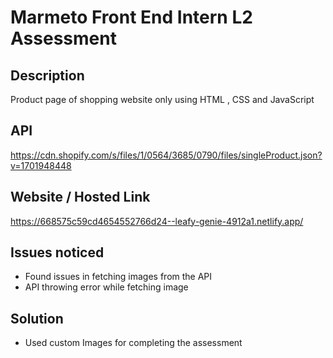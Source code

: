 # Marmeto Front End Intern L2 Assessment

## Description

Product page of shopping website only using HTML , CSS and JavaScript

## API

https://cdn.shopify.com/s/files/1/0564/3685/0790/files/singleProduct.json?v=1701948448

## Website / Hosted Link

https://668575c59cd4654552766d24--leafy-genie-4912a1.netlify.app/

## Issues noticed

- Found issues in fetching images from the API
- API throwing error while fetching image

## Solution

- Used custom Images for completing the assessment
